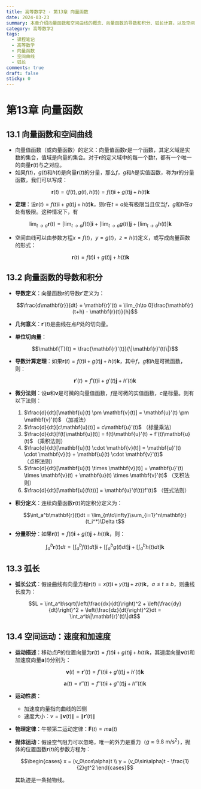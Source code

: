 ```yaml
---
title: 高等数学2 - 第13章 向量函数
date: 2024-03-23
summary: 本章介绍向量函数和空间曲线的概念、向量函数的导数和积分、弧长计算，以及空间运动中的速度和加速度分析。
category: 高等数学2
tags:
  - 课程笔记
  - 高等数学
  - 向量函数
  - 空间曲线
  - 弧长
comments: true
draft: false
sticky: 0
---
```

# 第13章 向量函数

## 13.1 向量函数和空间曲线

- 向量值函数（或向量函数）的定义：向量值函数$\mathbf{r}$是一个函数，其定义域是实数的集合，值域是向量的集合。对于$\mathbf{r}$的定义域中的每一个数$t$，都有一个唯一的向量$\mathbf{r}(t)$与之对应。
- 如果$f(t)$，$g(t)$和$h(t)$是向量$\mathbf{r}(t)$的分量，那么$f$，$g$和$h$是实值函数，称为$\mathbf{r}$的分量函数，我们可以写成：

$$\mathbf{r}(t) = \langle f(t), g(t), h(t)\rangle = f(t)\mathbf{i} + g(t)\mathbf{j} + h(t)\mathbf{k}$$

- **定理**：设$\mathbf{r}(t) = f(t)\mathbf{i} + g(t)\mathbf{j} + h(t)\mathbf{k}$，则$\mathbf{r}$在$t=a$处有极限当且仅当$f$，$g$和$h$在$a$处有极限。这种情况下，有

$$\lim_{t\to a}\mathbf{r}(t) = \left[\lim_{t\to a}f(t)\right]\mathbf{i} + \left[\lim_{t\to a}g(t)\right]\mathbf{j} + \left[\lim_{t\to a}h(t)\right]\mathbf{k}$$

- 空间曲线可以由参数方程$x=f(t)$，$y=g(t)$，$z=h(t)$定义，或写成向量函数的形式：

$$\mathbf{r}(t) = f(t)\mathbf{i} + g(t)\mathbf{j} + h(t)\mathbf{k}$$

## 13.2 向量函数的导数和积分

- **导数定义**：向量函数$\mathbf{r}$的导数$\mathbf{r}'$定义为：
  
  $$\frac{d\mathbf{r}}{dt} = \mathbf{r}'(t) = \lim_{h\to 0}\frac{\mathbf{r}(t+h) - \mathbf{r}(t)}{h}$$

- **几何意义**：$\mathbf{r}'(t)$是曲线在点$P$处的切向量。

- **单位切向量**：
  
  $$\mathbf{T}(t) = \frac{\mathbf{r}'(t)}{\|\mathbf{r}'(t)\|}$$

- **导数计算定理**：如果$\mathbf{r}(t) = f(t)\mathbf{i} + g(t)\mathbf{j} + h(t)\mathbf{k}$，其中$f$，$g$和$h$是可微函数，则：
  
  $$\mathbf{r}'(t) = f'(t)\mathbf{i} + g'(t)\mathbf{j} + h'(t)\mathbf{k}$$

- **微分法则**：设$\mathbf{u}$和$\mathbf{v}$是可微的向量值函数，$f$是可微的实值函数，$c$是标量。则有以下法则：
  
  1. $\frac{d}{dt}[\mathbf{u}(t) \pm \mathbf{v}(t)] = \mathbf{u}'(t) \pm \mathbf{v}'(t)$ （加减法）
  2. $\frac{d}{dt}[c\mathbf{u}(t)] = c\mathbf{u}'(t)$ （标量乘法）
  3. $\frac{d}{dt}[f(t)\mathbf{u}(t)] = f(t)\mathbf{u}'(t) + f'(t)\mathbf{u}(t)$ （乘积法则）
  4. $\frac{d}{dt}[\mathbf{u}(t) \cdot \mathbf{v}(t)] = \mathbf{u}'(t) \cdot \mathbf{v}(t) + \mathbf{u}(t) \cdot \mathbf{v}'(t)$ （点积法则）
  5. $\frac{d}{dt}[\mathbf{u}(t) \times \mathbf{v}(t)] = \mathbf{u}'(t) \times \mathbf{v}(t) + \mathbf{u}(t) \times \mathbf{v}'(t)$ （叉积法则）
  6. $\frac{d}{dt}[\mathbf{u}(f(t))] = \mathbf{u}'(f(t))f'(t)$ （链式法则）

- **积分定义**：连续向量函数$\mathbf{r}(t)$的定积分定义为：
  
  $$\int_a^b\mathbf{r}(t)dt = \lim_{n\to\infty}\sum_{i=1}^n\mathbf{r}(t_i^*)\Delta t$$

- **分量积分**：如果$\mathbf{r}(t) = f(t)\mathbf{i} + g(t)\mathbf{j} + h(t)\mathbf{k}$，则：
  
  $$\int_a^b\mathbf{r}(t)dt = \left[\int_a^bf(t)dt\right]\mathbf{i} + \left[\int_a^bg(t)dt\right]\mathbf{j} + \left[\int_a^bh(t)dt\right]\mathbf{k}$$

## 13.3 弧长

- **弧长公式**：假设曲线有向量方程$\mathbf{r}(t) = x(t)\mathbf{i} + y(t)\mathbf{j} + z(t)\mathbf{k}$，$a \leq t \leq b$，则曲线长度为：
  
  $$L = \int_a^b\sqrt{\left(\frac{dx}{dt}\right)^2 + \left(\frac{dy}{dt}\right)^2 + \left(\frac{dz}{dt}\right)^2}dt = \int_a^b\|\mathbf{r}'(t)\|dt$$

## 13.4 空间运动：速度和加速度

- **运动描述**：移动点$P$的位置向量为$\mathbf{r}(t) = f(t)\mathbf{i} + g(t)\mathbf{j} + h(t)\mathbf{k}$，其速度向量$\mathbf{v}(t)$和加速度向量$\mathbf{a}(t)$分别为：
  
  $$\mathbf{v}(t) = \mathbf{r}'(t) = f'(t)\mathbf{i} + g'(t)\mathbf{j} + h'(t)\mathbf{k}$$
  
  $$\mathbf{a}(t) = \mathbf{r}''(t) = f''(t)\mathbf{i} + g''(t)\mathbf{j} + h''(t)\mathbf{k}$$

- **运动性质**：
  - 加速度向量指向曲线的凹侧
  - 速度大小：$v = \|\mathbf{v}(t)\| = \|\mathbf{r}'(t)\|$

- **物理定律**：牛顿第二运动定律：$\mathbf{F}(t) = m\mathbf{a}(t)$

- **抛体运动**：假设空气阻力可以忽略，唯一的外力是重力（$g \approx 9.8\ \mathrm{m/s^2}$），抛体的位置函数$\mathbf{r}(t)$的参数方程为：
  
  $$\begin{cases}
  x = (v_0\cos\alpha)t \\
  y = (v_0\sin\alpha)t - \frac{1}{2}gt^2
  \end{cases}$$
  
  其轨迹是一条抛物线。